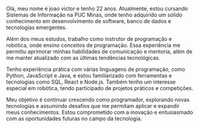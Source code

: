Olá, meu nome é joao victor e tenho 22 anos. Atualmente, estou cursando Sistemas de Informação na PUC Minas, onde tenho adquirido um sólido conhecimento em desenvolvimento de software, banco de dados e tecnologias emergentes.

Além dos meus estudos, trabalho como instrutor de programação e robótica, onde ensino conceitos de programação. Essa experiência me permitiu aprimorar minhas habilidades de comunicação e mentoria, além de me manter atualizado com as últimas tendências tecnológicas.

Tenho experiência prática com várias linguagens de programação, como Python, JavaScript e Java, e estou familiarizado com ferramentas e tecnologias como SQL, React e Node.js. Também tenho um interesse especial em robótica, tendo participado de projetos práticos e competições.

Meu objetivo é continuar crescendo como programador, explorando novas tecnologias e assumindo desafios que me permitam aplicar e expandir meus conhecimentos. Estou comprometido com a inovação e entusiasmado com as oportunidades futuras no campo da tecnologia.
